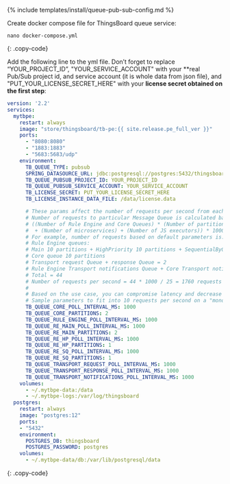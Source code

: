 {% include templates/install/queue-pub-sub-config.md %}

Create docker compose file for ThingsBoard queue service:

```text
nano docker-compose.yml
```
{: .copy-code}

Add the following line to the yml file. Don’t forget to replace “YOUR_PROJECT_ID”, "YOUR_SERVICE_ACCOUNT" with your **real Pub/Sub project id, and service account (it is whole data from json file), and "PUT_YOUR_LICENSE_SECRET_HERE" with your **license secret obtained on the first step**:

```yml
version: '2.2'
services:
  mytbpe:
    restart: always
    image: "store/thingsboard/tb-pe:{{ site.release.pe_full_ver }}"
    ports:
      - "8080:8080"
      - "1883:1883"
      - "5683:5683/udp"
    environment:
      TB_QUEUE_TYPE: pubsub
      SPRING_DATASOURCE_URL: jdbc:postgresql://postgres:5432/thingsboard
      TB_QUEUE_PUBSUB_PROJECT_ID: YOUR_PROJECT_ID
      TB_QUEUE_PUBSUB_SERVICE_ACCOUNT: YOUR_SERVICE_ACCOUNT
      TB_LICENSE_SECRET: PUT_YOUR_LICENSE_SECRET_HERE
      TB_LICENSE_INSTANCE_DATA_FILE: /data/license.data

      # These params affect the number of requests per second from each partitions per each queue.
      # Number of requests to particular Message Queue is calculated based on the formula:
      # ((Number of Rule Engine and Core Queues) * (Number of partitions per Queue) + (Number of transport queues)
      #  + (Number of microservices) + (Number of JS executors)) * 1000 / POLL_INTERVAL_MS
      # For example, number of requests based on default parameters is:
      # Rule Engine queues:
      # Main 10 partitions + HighPriority 10 partitions + SequentialByOriginator 10 partitions = 30
      # Core queue 10 partitions
      # Transport request Queue + response Queue = 2
      # Rule Engine Transport notifications Queue + Core Transport notifications Queue = 2
      # Total = 44
      # Number of requests per second = 44 * 1000 / 25 = 1760 requests
      # 
      # Based on the use case, you can compromise latency and decrease number of partitions/requests to the queue, if the message load is low.
      # Sample parameters to fit into 10 requests per second on a "monolith" deployment: 
      TB_QUEUE_CORE_POLL_INTERVAL_MS: 1000
      TB_QUEUE_CORE_PARTITIONS: 2
      TB_QUEUE_RULE_ENGINE_POLL_INTERVAL_MS: 1000
      TB_QUEUE_RE_MAIN_POLL_INTERVAL_MS: 1000
      TB_QUEUE_RE_MAIN_PARTITIONS: 2
      TB_QUEUE_RE_HP_POLL_INTERVAL_MS: 1000
      TB_QUEUE_RE_HP_PARTITIONS: 1
      TB_QUEUE_RE_SQ_POLL_INTERVAL_MS: 1000
      TB_QUEUE_RE_SQ_PARTITIONS: 1
      TB_QUEUE_TRANSPORT_REQUEST_POLL_INTERVAL_MS: 1000
      TB_QUEUE_TRANSPORT_RESPONSE_POLL_INTERVAL_MS: 1000
      TB_QUEUE_TRANSPORT_NOTIFICATIONS_POLL_INTERVAL_MS: 1000
    volumes:
      - ~/.mytbpe-data:/data
      - ~/.mytbpe-logs:/var/log/thingsboard
  postgres:
    restart: always
    image: "postgres:12"
    ports:
    - "5432"
    environment:
      POSTGRES_DB: thingsboard
      POSTGRES_PASSWORD: postgres
    volumes:
      - ~/.mytbpe-data/db:/var/lib/postgresql/data
```
{: .copy-code}
